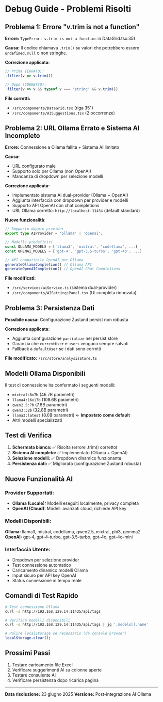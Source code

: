 # Debug Guide - Problemi Risolti

## Problema 1: Errore "v.trim is not a function"

**Errore:** `TypeError: v.trim is not a function` in DataGrid.tsx:351

**Causa:** Il codice chiamava `.trim()` su valori che potrebbero essere `undefined`, `null` o non stringhe.

**Correzione applicata:**
```typescript
// Prima (ERRATO):
.filter(v => v.trim())

// Dopo (CORRETTO):
.filter(v => v && typeof v === 'string' && v.trim())
```

**File corretti:**
- `/src/components/DataGrid.tsx` (riga 351)
- `/src/components/AISuggestions.tsx` (2 occorrenze)

## Problema 2: URL Ollama Errato e Sistema AI Incompleto

**Errore:** Connessione a Ollama fallita + Sistema AI limitato

**Causa:** 
- URL configurato male 
- Supporto solo per Ollama (non OpenAI)
- Mancanza di dropdown per selezione modelli

**Correzione applicata:**
- Implementato sistema AI dual-provider (Ollama + OpenAI)
- Aggiunta interfaccia con dropdown per provider e modelli
- Supporto API OpenAI con chat completions
- URL Ollama corretto: `http://localhost:11434` (default standard)

**Nuove funzionalità:**
```typescript
// Supporto doppio provider
export type AIProvider = 'ollama' | 'openai';

// Modelli predefiniti
const OLLAMA_MODELS = ['llama3', 'mistral', 'codellama', ...]
const OPENAI_MODELS = ['gpt-4', 'gpt-3.5-turbo', 'gpt-4o', ...]

// API compatibile OpenAI per Ollama
generateOllamaCompletion() // Ollama API
generateOpenAICompletion() // OpenAI Chat Completions
```

**File modificati:**
- `/src/services/aiService.ts` (sistema dual-provider)
- `/src/components/AISettingsPanel.tsx` (UI completa rinnovata)

## Problema 3: Persistenza Dati

**Possibile causa:** Configurazione Zustand persist non robusta

**Correzione applicata:**
- Aggiunta configurazione `partialize` nel persist store
- Garanzia che `currentUser` e `users` vengano sempre salvati
- Fallback a `defaultUser` se i dati sono corrotti

**File modificato:** `/src/store/analysisStore.ts`

## Modelli Ollama Disponibili

Il test di connessione ha confermato i seguenti modelli:
- `mixtral:8x7b` (46.7B parametri)
- `llama4:16x17b` (108.6B parametri) 
- `qwen2.5:7b` (7.6B parametri)
- `qwen3:32b` (32.8B parametri)
- `llama3:latest` (8.0B parametri) ← **Impostato come default**
- Altri modelli specializzati

## Test di Verifica

1. **Schermata bianca:** ✅ Risolta (errore .trim() corretto)
2. **Sistema AI completo:** ✅ Implementato (Ollama + OpenAI)
3. **Selezione modelli:** ✅ Dropdown dinamico funzionante
4. **Persistenza dati:** ✅ Migliorata (configurazione Zustand robusta)

## Nuove Funzionalità AI

### Provider Supportati:
- **Ollama (Locale):** Modelli eseguiti localmente, privacy completa
- **OpenAI (Cloud):** Modelli avanzati cloud, richiede API key

### Modelli Disponibili:
**Ollama:** llama3, mistral, codellama, qwen2.5, mixtral, phi3, gemma2
**OpenAI:** gpt-4, gpt-4-turbo, gpt-3.5-turbo, gpt-4o, gpt-4o-mini

### Interfaccia Utente:
- Dropdown per selezione provider
- Test connessione automatico  
- Caricamento dinamico modelli Ollama
- Input sicuro per API key OpenAI
- Status connessione in tempo reale

## Comandi di Test Rapido

```bash
# Test connessione Ollama
curl -s http://192.168.129.14:11435/api/tags

# Verifica modelli disponibili
curl -s http://192.168.129.14:11435/api/tags | jq '.models[].name'

# Pulire localStorage se necessario (da console browser)
localStorage.clear();
```

## Prossimi Passi

1. Testare caricamento file Excel
2. Verificare suggerimenti AI su colonne aperte
3. Testare consulente AI
4. Verificare persistenza dopo ricarica pagina

---

**Data risoluzione:** 23 giugno 2025
**Versione:** Post-integrazione AI Ollama
